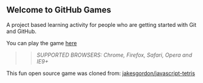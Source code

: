 ## Welcome to GitHub Games

A project based learning activity for people who are getting started with Git and GitHub.


You can play the game [here](https://Crowbotic.github.io/github-games/)


>> _*SUPPORTED BROWSERS*: Chrome, Firefox, Safari, Opera and IE9+_

This fun open source game was cloned from: [jakesgordon/javascript-tetris](https://github.com/jakesgordon/javascript-tetris)
